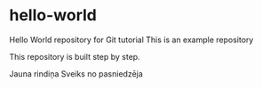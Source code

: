 # hello-world

Hello World repository for Git tutorial
This is an example repository

This repository is built step by step.

Jauna rindiņa
Sveiks no pasniedzēja
